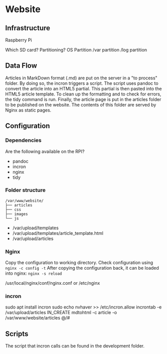 # Website

## Infrastructure

Raspberry Pi

Which SD card? Partitioning?
OS Partition
/var partition
/log partition

## Data Flow

Articles in MarkDown format (.md) are put on the server in a "to process" folder. By doing so, the incron triggers a script. The script uses pandoc to convert the article into an HTML5 partial. This partial is then pasted into the HTML5 article template. To clean up the formatting and to check for errors, the tidy command is run. Finally, the article page is put in the articles folder to be published on the website. The contents of this folder are served by Nginx as static pages.

## Configuration

### Dependencies

Are the following available on the RPI?

- pandoc
- incron
- nginx
- tidy

### Folder structure
```
/var/www/website/
├── articles
├── css
├── images
└── js
```
- /var/upload/templates
- /var/upload/templates/article_template.html
- /var/upload/articles

### Nginx

Copy the configuration to working directory.
Check configuration using `nginx -c config -t`
After copying the configuration back, it can be loaded into nginx: `nginx -s reload`

/usr/local/nginx/conf/nginx.conf or /etc/nginx

### incron

sudo apt install incron
sudo echo nvhaver >> /etc/incron.allow
incrontab -e
/var/upload/articles IN_CREATE mdtohtml -c article -o /var/www/website/articles $@/$#

##  Scripts

The script that incron calls can be found in the development folder.
